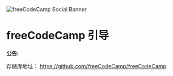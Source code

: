 ![freeCodeCamp Social Banner](https://s3.amazonaws.com/freecodecamp/wide-social-banner.png)

# freeCodeCamp 引导

**公告:**

存储库地址： <https://github.com/freeCodeCamp/freeCodeCamp>
